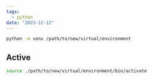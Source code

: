 ```yaml
---
tags:
  - python
date: "2023-12-12"
---
```


```sh
python -m venv /path/to/new/virtual/environment
```

## Active 

```bash
source ./path/to/new/virtual/environment/bin/activate
```

